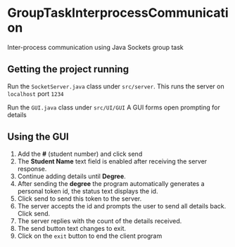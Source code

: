 # GroupTaskInterprocessCommunication
Inter-process communication using Java Sockets group task

## Getting the project running
Run the `SocketServer.java` class under `src/server`. This runs the server on `localhost` port `1234`<br>


Run the `GUI.java` class under `src/UI/GUI` A GUI forms open prompting for details <br>

## Using the GUI

1. Add the **#** (student number) and click send
2. The **Student Name** text field is enabled after receiving the server response.
3. Continue adding details until **Degree**.
4. After sending the **degree** the program automatically generates a personal token id, the status text displays the id.
5. Click send to send this token to the server.
6. The server accepts the id and prompts the user to send all details back. Click send.
7. The server replies with the count of the details received.
8. The send button text changes to exit.
9. Click on the `exit` button to end the client program
